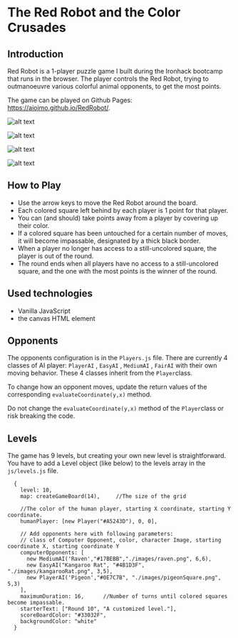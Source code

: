 # The Red Robot and the Color Crusades

## Introduction

Red Robot is a 1-player puzzle game I built during the Ironhack bootcamp that runs in the browser. The player controls the Red Robot, trying to outmanoeuvre various colorful animal opponents, to get the most points.

The game can be played on Github Pages: https://aioimo.github.io/RedRobot/.

![alt text](https://user-images.githubusercontent.com/24706154/52619615-6a080180-2ea2-11e9-938c-afc45dd4ef92.png "Red Robot")

![alt text](https://user-images.githubusercontent.com/24706154/52620665-75106100-2ea5-11e9-9478-0510ea02b360.png "Red Robot")

![alt text](https://user-images.githubusercontent.com/24706154/52632929-283b8300-2ec3-11e9-8fa1-0a84e6d4f7bc.png "Red Robot")

![alt text](https://user-images.githubusercontent.com/24706154/52632985-55883100-2ec3-11e9-94ff-cd2f5c98778d.png "Red Robot")

## How to Play

- Use the arrow keys to move the Red Robot around the board.
- Each colored square left behind by each player is 1 point for that player.
- You can (and should) take points away from a player by covering up their color.
- If a colored square has been untouched for a certain number of moves, it will become impassable, designated by a thick black border.
- When a player no longer has access to a still-uncolored square, the player is out of the round.
- The round ends when all players have no access to a still-uncolored square, and the one with the most points is the winner of the round.

## Used technologies

- Vanilla JavaScript
- the canvas HTML element

## Opponents

The opponents configuration is in the `Players.js` file. There are currently 4 classes of AI player: `PlayerAI` , `EasyAI` , `MediumAI` , `FairAI` with their own moving behavior. These 4 classes inherit from the `Player`class.

To change how an opponent moves, update the return values of the corresponding `evaluateCoordinate(y,x)` method.

Do not change the `evaluateCoordinate(y,x)` method of the `Player`class or risk breaking the code.

## Levels

The game has 9 levels, but creating your own new level is straightforward. You have to add a Level object (like below) to the levels array in the `js/levels.js` file.

```
  {
    level: 10,
    map: createGameBoard(14),     //The size of the grid

    //The color of the human player, starting X coordinate, starting Y coordinate.
    humanPlayer: [new Player("#A5243D"), 0, 0],

    // Add opponents here with following parameters:
    // class of Computer Opponent, color, character Image, starting coordinate X, starting coordinate Y
    computerOpponents: [
      new MediumAI('Raven',"#17BEBB","./images/raven.png", 6,6),
      new EasyAI("Kangaroo Rat", "#4B1D3F", "./images/kangarooRat.png", 3,5),
      new PlayerAI('Pigeon',"#0E7C7B", "./images/pigeonSquare.png", 5,3)
    ],
    maximumDuration: 16,      //Number of turns until colored squares become impassable.
    starterText: ["Round 10", "A customized level."],
    scoreBoardColor: "#33032F",
    backgroundColor: "white"
  }
```
